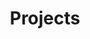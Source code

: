 ---
title: "Projects"
layout: 'layouts/home.html'
list: true
postHeader: "Projects and Work"
pagination:
  data: collections.projects
  size: 10
  alias: projects
---